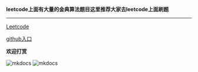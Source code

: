 **leetcode上面有大量的金典算法题目这里推荐大家去leetcode上面刷题**

----------------------------------------------------------------
[Leetcode](https://leetcode-cn.com/)

[github入口](https://github.com/JianhuaWan/LeetCodeAnimation)

**欢迎打赏**

![mkdocs](images/acbac106b4a17302810ed29c0defe93.jpg)
![mkdocs](images/d02b656a6b367079c25e668a5dd7ebe.jpg)

